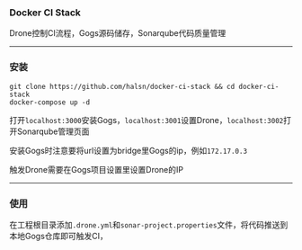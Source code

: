 ### Docker CI Stack

Drone控制CI流程，Gogs源码储存，Sonarqube代码质量管理

---

### 安装

```
git clone https://github.com/halsn/docker-ci-stack && cd docker-ci-stack
docker-compose up -d
```

打开`localhost:3000`安装Gogs，`localhost:3001`设置Drone，`localhost:3002`打开Sonarqube管理页面

安装Gogs时注意要将url设置为bridge里Gogs的ip，例如`172.17.0.3`

触发Drone需要在Gogs项目设置里设置Drone的IP

---

### 使用

在工程根目录添加`.drone.yml`和`sonar-project.properties`文件，将代码推送到本地Gogs仓库即可触发CI，
